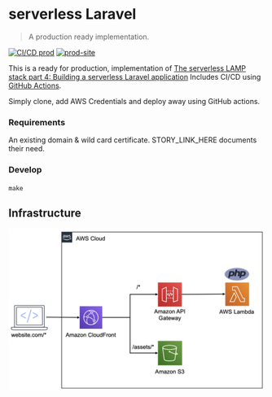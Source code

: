 #  serverless Laravel
> A production ready implementation.
 
[![CI/CD prod][cd_prod_badge]][cd_prod]
[![prod-site][prod_site_badge]][prod_site]

This is a ready for production, implementation of [The serverless LAMP stack part 4: Building a serverless Laravel application](https://aws.amazon.com/blogs/compute/the-serverless-lamp-stack-part-4-building-a-serverless-laravel-application/) Includes CI/CD using [GitHub Actions][ci_cd].

Simply clone, add AWS Credentials and deploy away using GitHub actions.


### Requirements
An existing domain & wild card certificate. STORY_LINK_HERE documents their need.

### Develop
`make`

## Infrastructure
![alt text][infrastructure]


[bref]: https://bref.sh/
[ci_cd]: https://github.com/rdok/serverless-laravel/actions
[cd_prod_badge]: https://github.com/rdok/serverless-laravel/actions/workflows/deploy.yml/badge.svg?event=workflow_dispatch
[cd_prod]: https://github.com/rdok/serverless-laravel/actions/workflows/deploy.yml
[prod_site_badge]: https://img.shields.io/badge/prod-grey?style=flat-square&logo=heroku
[prod_site]: https://serverless-laravel-local.rdok.co.uk/
[infrastructure]: ./infrastructure.png
